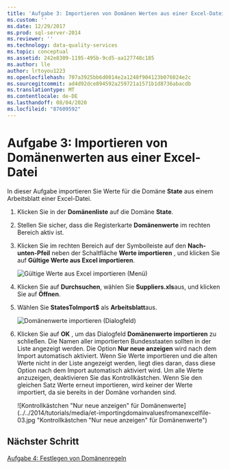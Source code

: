 ```yaml
---
title: 'Aufgabe 3: Importieren von Domänen Werten aus einer Excel-Datei | Microsoft-Dokumentation'
ms.custom: ''
ms.date: 12/29/2017
ms.prod: sql-server-2014
ms.reviewer: ''
ms.technology: data-quality-services
ms.topic: conceptual
ms.assetid: 242e8309-1195-495b-9cd5-aa127748c185
ms.author: lle
author: lrtoyou1223
ms.openlocfilehash: 707a3925bb6d0014e2a1248f904123b076024e2c
ms.sourcegitcommit: ad4d92dce894592a259721a1571b1d8736abacdb
ms.translationtype: MT
ms.contentlocale: de-DE
ms.lasthandoff: 08/04/2020
ms.locfileid: "87609592"
---
```

# <a name="task-3-importing-domain-values-from-an-excel-file"></a>Aufgabe 3: Importieren von Domänenwerten aus einer Excel-Datei

  In dieser Aufgabe importieren Sie Werte für die Domäne **State** aus einem Arbeitsblatt einer Excel-Datei.

1.  Klicken Sie in der **Domänenliste** auf die Domäne **State**.

2.  Stellen Sie sicher, dass die Registerkarte **Domänenwerte** im rechten Bereich aktiv ist.

3.  Klicken Sie im rechten Bereich auf der Symbolleiste auf den **Nach-unten-Pfeil** neben der Schaltfläche **Werte importieren** , und klicken Sie auf **Gültige Werte aus Excel importieren**.

     ![Gültige Werte aus Excel importieren (Menü)](../../2014/tutorials/media/et-importingdomainvaluesfromanexcelfile-01.jpg "Gültige Werte aus Excel importieren (Menü)")

4.  Klicken Sie auf **Durchsuchen**, wählen Sie **Suppliers.xls**aus, und klicken Sie auf **Öffnen**.

5.  Wählen Sie **StatesToImport$** als **Arbeitsblatt**aus.

     ![Domänenwerte importieren (Dialogfeld)](../../2014/tutorials/media/et-importingdomainvaluesfromanexcelfile-02.jpg "Domänenwerte importieren (Dialogfeld)")

6.  Klicken Sie auf **OK** , um das Dialogfeld **Domänenwerte importieren** zu schließen. Die Namen aller importierten Bundesstaaten sollten in der Liste angezeigt werden. Die Option **Nur neue anzeigen** wird nach dem Import automatisch aktiviert. Wenn Sie Werte importieren und die alten Werte nicht in der Liste angezeigt werden, liegt dies daran, dass diese Option nach dem Import automatisch aktiviert wird. Um alle Werte anzuzeigen, deaktivieren Sie das Kontrollkästchen. Wenn Sie den gleichen Satz Werte erneut importieren, wird keiner der Werte importiert, da sie bereits in der Domäne vorhanden sind.

     ![Kontrollkästchen "Nur neue anzeigen" für Domänenwerte](../../2014/tutorials/media/et-importingdomainvaluesfromanexcelfile-03.jpg "Kontrollkästchen "Nur neue anzeigen" für Domänenwerte")

## <a name="next-step"></a>Nächster Schritt
 [Aufgabe 4: Festlegen von Domänenregeln](../../2014/tutorials/task-4-setting-domain-rules.md)


